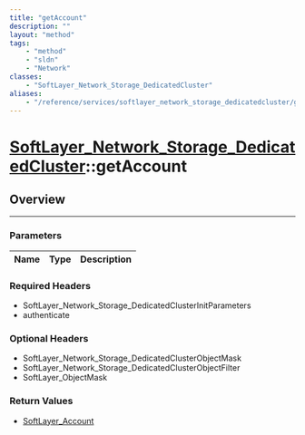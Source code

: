 ```yaml
---
title: "getAccount"
description: ""
layout: "method"
tags:
    - "method"
    - "sldn"
    - "Network"
classes:
    - "SoftLayer_Network_Storage_DedicatedCluster"
aliases:
    - "/reference/services/softlayer_network_storage_dedicatedcluster/getAccount"
---
```

# [SoftLayer_Network_Storage_DedicatedCluster](/reference/services/SoftLayer_Network_Storage_DedicatedCluster)::getAccount




## Overview 


-----

### Parameters 
|Name | Type | Description |
| --- | --- | --- |


### Required Headers
* SoftLayer_Network_Storage_DedicatedClusterInitParameters
* authenticate


### Optional Headers
* SoftLayer_Network_Storage_DedicatedClusterObjectMask
* SoftLayer_Network_Storage_DedicatedClusterObjectFilter
* SoftLayer_ObjectMask

### Return Values
* <a href='/reference/datatypes/SoftLayer_Account'>SoftLayer_Account </a>




